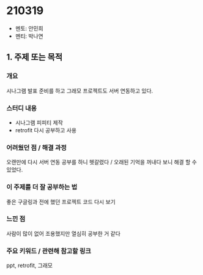 # 210319

- 멘토: 안민희
- 멘티: 박나연

## 1. 주제 또는 목적

### 개요

시나그램 발표 준비를 하고 그래모 프로젝트도 서버 연동하고 있다.

### 스터디 내용

- 시나그램 피피티 제작
- retrofit 다시 공부하고 사용

### 어려웠던 점 / 해결 과정

오랜만에 다시 서버 연동 공부를 하니 헷갈렸다 / 오래된 기억을 꺼내다 보니 해결 할 수 있었다.

### 이 주제를 더 잘 공부하는 법

좋은 구글링과 전에 했던 프로젝트 코드 다시 보기

### 느낀 점

사람이 많이 없어 조용했지만 열심히 공부한 거 같다

### 주요 키워드 / 관련해 참고할 링크

ppt, retrofit, 그래모